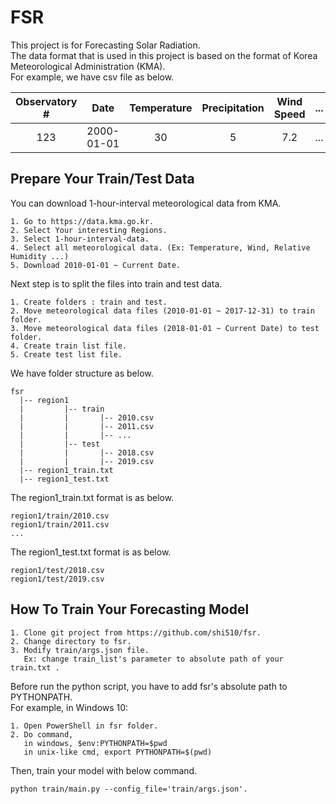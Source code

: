 # FSR  
This project is for Forecasting Solar Radiation.  
The data format that is used in this project is based on the format of Korea Meteorological Administration (KMA).  
For example, we have csv file as below.  

| Observatory #|   Date   | Temperature | Precipitation | Wind Speed | ... |
|:------------:|:--------:|:-----------:|:-------------:|:----------:|:---:|
|     123      |2000-01-01|      30     |       5       |     7.2    | ... |

## Prepare Your Train/Test Data
You can download 1-hour-interval meteorological data from KMA.  
```
1. Go to https://data.kma.go.kr.  
2. Select Your interesting Regions.  
3. Select 1-hour-interval-data.  
4. Select all meteorological data. (Ex: Temperature, Wind, Relative Humidity ...)  
5. Download 2010-01-01 ~ Current Date.  
```
Next step is to split the files into train and test data.  
```
1. Create folders : train and test.  
2. Move meteorological data files (2010-01-01 ~ 2017-12-31) to train folder.  
3. Move meteorological data files (2018-01-01 ~ Current Date) to test folder.  
4. Create train list file.  
5. Create test list file.  
```
We have folder structure as below.  
```
fsr  
  |-- region1  
  |         |-- train  
  |         |       |-- 2010.csv  
  |         |       |-- 2011.csv  
  |         |       |-- ...  
  |         |-- test  
  |         |       |-- 2018.csv  
  |         |       |-- 2019.csv  
  |-- region1_train.txt  
  |-- region1_test.txt  
```
The region1_train.txt format is as below.  
```
region1/train/2010.csv  
region1/train/2011.csv  
...
```
The region1_test.txt format is as below.  
```
region1/test/2018.csv  
region1/test/2019.csv  
```

## How To Train Your Forecasting Model  
```
1. Clone git project from https://github.com/shi510/fsr.  
2. Change directory to fsr.  
3. Modify train/args.json file.  
   Ex: change train_list's parameter to absolute path of your train.txt .  
```
Before run the python script, you have to add fsr's absolute path to PYTHONPATH.  
For example, in Windows 10:  
```
1. Open PowerShell in fsr folder.  
2. Do command, 
   in windows, $env:PYTHONPATH=$pwd
   in unix-like cmd, export PYTHONPATH=$(pwd) 
```
Then, train your model with below command.  
```
python train/main.py --config_file='train/args.json'.  
```